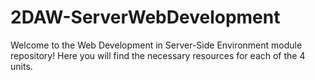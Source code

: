 # 2DAW-ServerWebDevelopment
Welcome to the Web Development in Server-Side Environment module repository! Here you will find the necessary resources for each of the 4 units.
